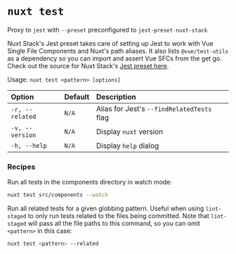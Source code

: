 # `nuxt test`

Proxy to `jest` with `--preset` preconfigured to `jest-preset-nuxt-stack`

Nuxt Stack's Jest preset takes care of setting up Jest to work with Vue Single File Components and Nuxt's path aliases. It also lists `@vue/test-utils` as a dependency so you can import and assert Vue SFCs from the get go. Check out the source for Nuxt Stack's [Jest preset here][jest-preset].

Usage: `nuxt test <pattern> [options]`

| Option          | Default | Description                                |
| :-------------- | :------ | :----------------------------------------- |
| `-r, --related` | `N/A`   | Alias for Jest's `--findRelatedTests` flag |
| `-v, --version` | `N/A`   | Display `nuxt` version                     |
| `-h, --help`    | `N/A`   | Display `help` dialog                      |

### Recipes

Run all tests in the components directory in watch mode:

```bash
nuxt test src/components --watch
```

Run all related tests for a given globbing pattern. Useful when using `lint-staged` to only run tests related to the files being committed. Note that `lint-staged` will pass all the file paths to this command, so you can omit `<pattern>` in this case:

```bash
nuxt test <pattern> --related
```

[jest-preset]: https://github.com/wagerfield/nuxt-stack/tree/master/packages/jest-preset
